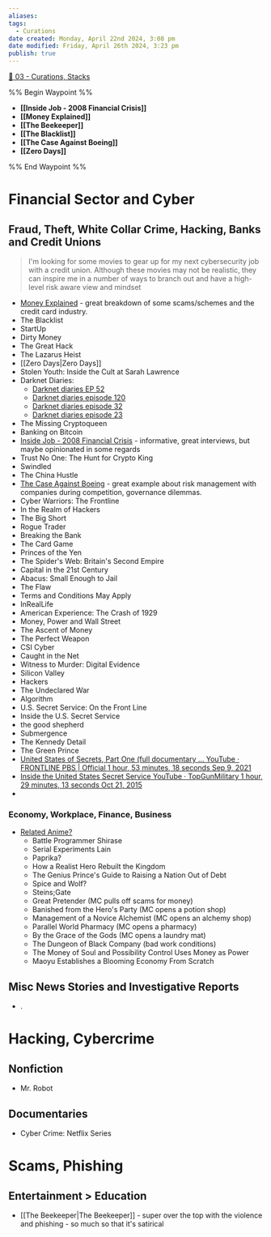 ```yaml
---
aliases: 
tags:
  - Curations
date created: Monday, April 22nd 2024, 3:08 pm
date modified: Friday, April 26th 2024, 3:23 pm
publish: true
---
```


[📁 03 - Curations, Stacks](../../📁%2003%20-%20Curations,%20Stacks/📁%2003%20-%20Curations,%20Stacks.md) 

%% Begin Waypoint %%
- **[[Inside Job - 2008 Financial Crisis]]**
- **[[Money Explained]]**
- **[[The Beekeeper]]**
- **[[The Blacklist]]**
- **[[The Case Against Boeing]]**
- **[[Zero Days]]**

%% End Waypoint %%
# Financial Sector and Cyber
## Fraud, Theft, White Collar Crime, Hacking, Banks and Credit Unions
> I'm looking for some movies to gear up for my next cybersecurity job with a credit union.  Although these movies may not be realistic, they can inspire me in a number of ways to branch out and have a high-level risk aware view and mindset

- [Money Explained](Money%20Explained/Money%20Explained.md) - great breakdown of some scams/schemes and the credit card industry.
- The Blacklist
- StartUp
- Dirty Money
- The Great Hack
- The Lazarus Heist
- [[Zero Days|Zero Days]]
- Stolen Youth: Inside the Cult at Sarah Lawrence
- Darknet Diaries:
	- [Darknet diaries EP 52](../../CybersaderNotion/05%20Notes%20-%20Classes,%20Presentations,%20Pods/Darknet%20diaries%20EP%2052.md) 
	- [Darknet diaries episode 120](../../CybersaderNotion/05%20Notes%20-%20Classes,%20Presentations,%20Pods/Darknet%20diaries%20episode%20120.md) 
	- [Darknet diaries episode 32](../../CybersaderNotion/05%20Notes%20-%20Classes,%20Presentations,%20Pods/Darknet%20diaries%20episode%2032.md) 
	- [Darknet diaries episode 23](../../CybersaderNotion/05%20Notes%20-%20Classes,%20Presentations,%20Pods/Darknet%20diaries%20episode%2023.md) 
- The Missing Cryptoqueen
- Banking on Bitcoin
- [Inside Job - 2008 Financial Crisis](Inside%20Job%20-%202008%20Financial%20Crisis/Inside%20Job%20-%202008%20Financial%20Crisis.md) - informative, great interviews, but maybe opinionated in some regards
- Trust No One: The Hunt for Crypto King
- Swindled
- The China Hustle
- [The Case Against Boeing](The%20Case%20Against%20Boeing/The%20Case%20Against%20Boeing.md) - great example about risk management with companies during competition, governance dilemmas.
- Cyber Warriors: The Frontline
- In the Realm of Hackers
- The Big Short
- Rogue Trader
- Breaking the Bank
- The Card Game
- Princes of the Yen
- The Spider's Web: Britain's Second Empire
- Capital in the 21st Century
- Abacus: Small Enough to Jail
- The Flaw
- Terms and Conditions May Apply
- InRealLife
- American Experience: The Crash of 1929
- Money, Power and Wall Street
- The Ascent of Money
- The Perfect Weapon
- CSI Cyber
- Caught in the Net
- Witness to Murder: Digital Evidence
- Silicon Valley
- Hackers
- The Undeclared War
- Algorithm
- U.S. Secret Service: On the Front Line
- Inside the U.S. Secret Service
- the good shepherd
- Submergence
- The Kennedy Detail
- The Green Prince
- [United States of Secrets, Part One (full documentary ... YouTube · FRONTLINE PBS | Official 1 hour, 53 minutes, 18 seconds Sep 9, 2021](https://www.youtube.com/watch?v=kaUemcqIQ-k) 
- [Inside the United States Secret Service YouTube · TopGunMilitary 1 hour, 29 minutes, 13 seconds Oct 21, 2015](https://www.youtube.com/watch?v=DJppvSWb2v4) 
- 
### Economy, Workplace, Finance, Business
- <u>Related Anime?</u>
	- Battle Programmer Shirase
	- Serial Experiments Lain
	- Paprika?
	- How a Realist Hero Rebuilt the Kingdom
	- The Genius Prince's Guide to Raising a Nation Out of Debt
	- Spice and Wolf?
	- Steins;Gate
	- Great Pretender (MC pulls off scams for money)
	- Banished from the Hero's Party (MC opens a potion shop)
	- Management of a Novice Alchemist (MC opens an alchemy shop)
	- Parallel World Pharmacy (MC opens a pharmacy)
	- By the Grace of the Gods (MC opens a laundry mat)
	- The Dungeon of Black Company (bad work conditions)
	- The Money of Soul and Possibility Control Uses Money as Power
	- Maoyu Establishes a Blooming Economy From Scratch
## Misc News Stories and Investigative Reports
- .
# Hacking, Cybercrime
## Nonfiction
- Mr. Robot
## Documentaries
- Cyber Crime: Netflix Series
# Scams, Phishing
## Entertainment > Education
- [[The Beekeeper|The Beekeeper]] - super over the top with the violence and phishing - so much so that it's satirical
